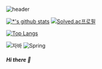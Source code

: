 ![header](https://capsule-render.vercel.app/api?type=waving&color=0:99ccff,100:3366ff&height=280&section=header&text=Hyomin&fontSize=80&fontColor=ffffff&animation=fadeIn)

[![*'s github stats](https://github-readme-stats.vercel.app/api?username=hyomin-dev&count_private=true&theme=dracula)](https://github.com/hyomin-dev) 
[![Solved.ac프로필](http://mazassumnida.wtf/api/v2/generate_badge?boj=hiahiml)](https://solved.ac/hiahiml)
<!-- [![*'s github stats](https://github-readme-stats.vercel.app/api?username=hyomin-dev&show_icons=true&theme=radical&count_private=true)] -->

<!-- [![Top Langs](https://github-readme-stats.vercel.app/api/top-langs/?username=hyomin-dev)](https://github.com/hyomin-dev/github-readme-stats) -->

[![Top Langs](https://github-readme-stats.vercel.app/api/top-langs/?username=hyomin-dev&layout=compact&theme=dracula&count_private=true)](https://github.com/hyomin-dev) 




![자바](https://img.shields.io/badge/-자바-007396?style=flat&logo=Java&logoColor=ffffff)
![Spring](https://img.shields.io/badge/-Spring-6DB33F?style=for-the-badge&logo=Spring&logoColor=white)



##### Hi there 👋 
  

